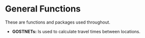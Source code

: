 # General Functions

These are functions and packages used throughout.

* __GOSTNETs:__ Is used to calculate travel times between locations.
